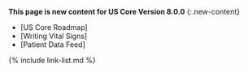 **This page is new content for US Core Version 8.0.0**
{:.new-content}

- [US Core Roadmap]
- [Writing Vital Signs]
- [Patient Data Feed]

{% include link-list.md %}